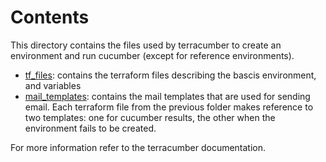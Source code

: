 # Contents

This directory contains the  files used by terracumber to create an environment and run cucumber (except for reference environments).

- [tf_files](tf_files/): contains the terraform files describing the bascis environment, and variables
- [mail_templates](mail_templates/): contains the mail templates that are used for sending email. Each terraform file from the previous folder makes reference to two templates: one for cucumber results, the other when the environment fails to be created.

For more information refer to the terracumber documentation.
